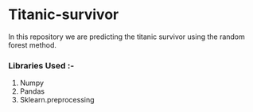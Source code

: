 # Titanic-survivor

In this repository we are predicting the titanic survivor using the random forest method.

### Libraries Used :-
1. Numpy
2. Pandas
3. Sklearn.preprocessing
